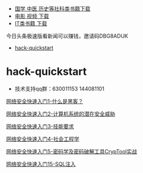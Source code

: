  * [国学 中医 历史等社科类书籍下载](https://github.com/china-testing/python-api-tesing/blob/master/society_books.md)
 * [电影 视频 下载](https://github.com/china-testing/python-api-tesing/blob/master/videos.md)
 * [IT类书籍 下载](https://github.com/china-testing/python-api-tesing/blob/master/books.md)

今日头条极速版看新闻可以赚钱，邀请码DBG8ADUK




   * [hack-quickstart](#hack-quickstart)
   


# hack-quickstart

- 技术支持qq群：630011153 144081101

[网络安全快速入门1-什么是黑客？](https://www.jianshu.com/p/1e254809192e)

[网络安全快速入门2-计算机系统的潜在安全威胁](https://www.jianshu.com/p/7fd5cbbcdc02)

[网络安全快速入门3-技能要求](https://www.jianshu.com/p/468cd06c7f26)

[网络安全快速入门4-社会工程学](https://www.jianshu.com/p/0ea7dd1ed2d3)

[网络安全快速入门5-密码学及密码破解工具CrypTool实战](https://www.jianshu.com/p/6c33fb28c9be)

[网络安全快速入门15-SQL注入](https://www.jianshu.com/p/e3db74639607)
